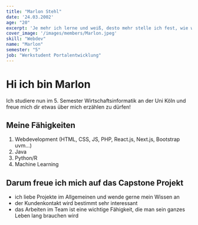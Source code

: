 ```yaml
---
title: "Marlon Stehl"
date: '24.03.2002'
age: "20"
excerpt: 'Je mehr ich lerne und weiß, desto mehr stelle ich fest, wie wenig ich eigentlich weiß.'
cover_image: '/images/members/Marlon.jpeg'
skill: "Webdev"
name: "Marlon"
semester: "5"
job: "Werkstudent Portalentwicklung"
---
```


# Hi ich bin Marlon

Ich studiere nun im 5. Semester Wirtschaftsinformatik an der Uni Köln und freue mich dir etwas über mich erzählen zu dürfen!

## Meine Fähigkeiten
1. Webdevelopment (HTML, CSS, JS, PHP, React.js, Next.js, Bootstrap uvm...)
2. Java
3. Python/R
5. Machine Learning

## Darum freue ich mich auf das Capstone Projekt
* ich liebe Projekte im Allgemeinen und wende gerne mein Wissen an
* der Kundenkontakt wird bestimmt sehr interessant
* das Arbeiten im Team ist eine wichtige Fähigkeit, die man sein ganzes Leben lang brauchen wird
